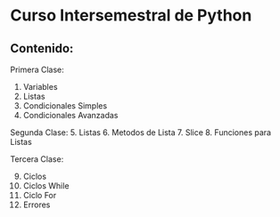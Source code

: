 # Curso Intersemestral de Python

## Contenido:

Primera Clase:
1. Variables
2. Listas
3. Condicionales Simples
4. Condicionales Avanzadas

Segunda Clase:
5. Listas
6. Metodos de Lista
7. Slice
8. Funciones para Listas

Tercera Clase:

9. Ciclos
10. Ciclos While
11. Ciclo For
12. Errores